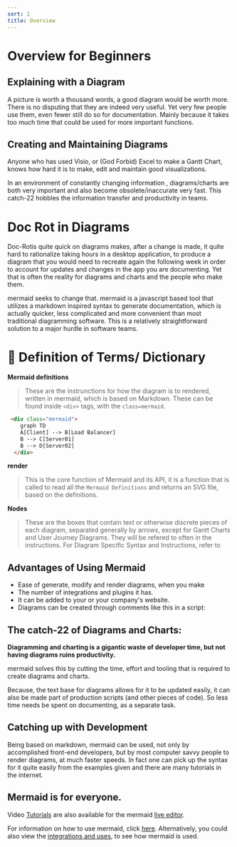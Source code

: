 ```yaml
---
sort: 1
title: Overview
---
```


# Overview for Beginners

## Explaining with a Diagram 	

A picture is worth a thousand words, a good diagram would be worth more. There is no disputing that they are indeed very useful. Yet very few people use them, even fewer still do so for documentation. Mainly because it takes too much time that could be used for more important functions.


## Creating and Maintaining Diagrams

Anyone who has used Visio, or (God Forbid) Excel to make a Gantt Chart, knows how hard it is to make, edit and maintain good visualizations.

In an environment of constantly changing information , diagrams/charts are both very important and also become obsolete/inaccurate very fast. This catch-22 hobbles the information transfer and productivity in teams.

# Doc Rot in Diagrams

Doc-Rotis quite quick on diagrams makes, after a change is made,  it quite hard to rationalize taking hours in a desktop application, to produce a diagram that you would need to recreate again the following week in order to account for updates and changes in the app you are documenting. Yet that is often the reality for diagrams and charts and the people who make them.

mermaid seeks to change that. mermaid is a javascript based tool that utilizes a markdown inspired syntax to generate documentation, which is actually quicker, less complicated and more convenient than most traditional diagramming software. This is a relatively straightforward solution to a major hurdle in software teams.  

# :blue_book: Definition of Terms/ Dictionary

**Mermaid definitions**

>These are the instrunctions for how the diagram is to rendered, written in mermaid, which is based on Markdown. These can be found inside `<div>` tags, with the `class=mermaid`.

```html
 <div class="mermaid">
    graph TD
    A[Client] --> B[Load Balancer]
    B --> C[Server01]
    B --> D[Server02]
  </div>
```

**render**

>This is the core function of Mermaid and its API, it is a function that is called to read all the `Mermaid Definitions` and returns an SVG file, based on the definitions.


**Nodes**

>These are the boxes that contain text or otherwise discrete pieces of each diagram, separated generally by arrows, except for Gantt Charts and User Journey Diagrams. They will be refered to often in the instructions. For Diagram Specific Syntax and Instructions, refer to

## Advantages of Using Mermaid

- Ease of generate, modify and render diagrams, when you make
- The number of integrations and plugins it has.
- It can be added to your or your company's website.
- Diagrams can be created through comments like this in a script:

## The catch-22 of Diagrams and Charts:

**Diagramming and charting is a gigantic waste of developer time, but not having diagrams ruins productivity.**

mermaid solves this by cutting the time, effort and tooling that is required to create diagrams and charts.

Because, the text base for  diagrams allows for it to be updated easily, it can also be made part of production scripts (and other pieces of code). So less time needs be spent on documenting, as a separate task.


## Catching up with Development

Being based on markdown, mermaid can be used, not only by accomplished front-end developers, but by most computer savvy people to render diagrams, at much faster speeds.
In fact one can pick up the syntax for it quite easily from the examples given and there are many tutorials in the internet.

## Mermaid is for everyone.
Video [Tutorials](./Tutorials.md) are also available for the mermaid [live editor](https://mermaid-js.github.io/mermaid-live-editor/).

For information on how to use mermaid, click [here](https://mermaid-js.github.io/mermaid/#/n00b-gettingStarted).
Alternatively, you could also view the [integrations and uses](https://mermaid-js.github.io/mermaid/#/./integrations), to see how mermaid is used.
